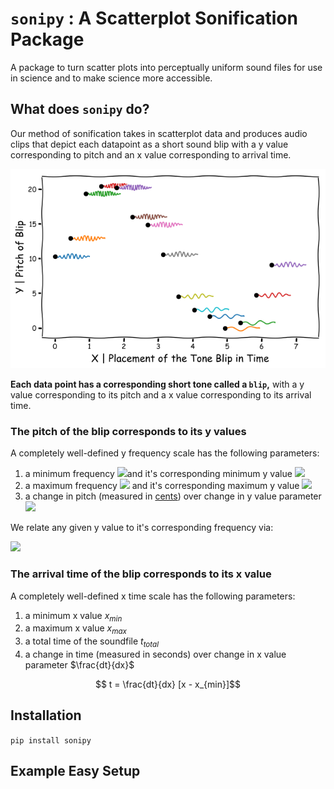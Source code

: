 # `sonipy` : A Scatterplot Sonification Package

A package to turn scatter plots into perceptually uniform sound files for use in science and to make science more accessible.

## What does `sonipy` do?

Our method of sonification takes in scatterplot data and produces audio clips that depict each datapoint as a short sound blip with a y value corresponding to pitch and an x value corresponding to arrival time.

![sonipy setup](./paper/images/Method2.png)


**Each data point has a corresponding short tone called a `blip`,** with a y value corresponding to its pitch and a x value corresponding to its arrival time.

### The pitch of the blip corresponds to its y values

A completely well-defined y frequency scale has the following parameters:


1. a minimum frequency <img src="https://render.githubusercontent.com/render/math?math=f_{min}">and it's corresponding minimum y value <img src="https://render.githubusercontent.com/render/math?math=y_{min}">
2. a maximum frequency <img src="https://render.githubusercontent.com/render/math?math=f_{max}"> and it's corresponding maximum y value <img src="https://render.githubusercontent.com/render/math?math=y_{max}">
3. a change in pitch (measured in [cents](https://en.wikipedia.org/wiki/Cent_(music))) over change in y value parameter <img src="https://render.githubusercontent.com/render/math?math=\frac{dc}{dy}">

We relate any given y value to it's corresponding frequency via:

<img src="https://render.githubusercontent.com/render/math?math=f = \frac{f_{max}}{2^{\frac{dc}{dy} [y_{max} - y] ~/~ 1200}}">

### The arrival time of the blip corresponds to its x value

A completely well-defined x time scale has the following parameters:

1. a minimum x value $x_{min}$
2. a maximum x value $x_{max}$
3. a total time of the soundfile $t_{total}$
4. a change in time (measured in seconds) over change in x value parameter $\frac{dt}{dx}$

$$ t = \frac{dt}{dx} [x - x_{min}]$$


## Installation

`pip install sonipy`

## Example Easy Setup
